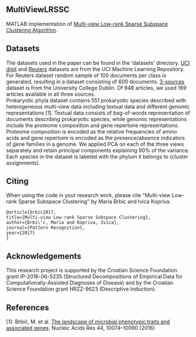 ## MultiViewLRSSC

MATLAB implementation of [Multi-view Low-rank Sparse Subspace Clustering Algorithm](https://arxiv.org/abs/1708.08732).

## Datasets

The datasets used in the paper can be found in the 'datasets' directory. [UCI digit](http://archive.ics.uci.edu/ml/datasets/Multiple+Features) and [Reuters](https://archive.ics.uci.edu/ml/datasets/Reuters+RCV1+RCV2+Multilingual,+Multiview+Text+Categorization+Test+collection#) datasets are from the UCI Machine Learning Repository. For Reuters dataset random sample of 100 documents per class is generated, resulting in a dataset consisting of 600 documents. [3-sources](http://mlg.ucd.ie/datasets/3sources.html) dataset is from the University College Dublin. Of 948 articles, we used 169 articles available in all three sources.  
Prokaryotic phyla dataset contains 551 prokaryotic species described with heterogeneous multi-view data including textual data and different genomic representations [1]. Textual data consists of bag-of-words representation of documents describing prokaryotic species, while genomic representations include the proteome composition and gene repertoire representations. Proteome composition is encoded as the relative frequencies of amino acids and gene repertoire is encoded as the presence/absence indicators of gene families in a genome. We applied PCA on each of the three views separately and retain principal components explaining 90% of the variance. Each species in the dataset is labeled with the phylum it belongs to (cluster assignments).

## Citing

When using the code in your research work, please cite "Multi-view Low-rank Sparse Subspace Clustering" by Maria Brbic and Ivica Kopriva.

    @article{brbic2017,
    title={Multi-view Low-rank Sparse Subspace Clustering},
    author={Brbi\'c, Maria and Kopriva, Ivica},
    journal={Pattern Recognition},
    year={2017}
    }

## Acknowledgements

This research project is supported by the Croatian Science Foundation grant IP-2016-06-5235 (Structured Decompositions of Empirical Data for 
Computationally-Assisted Diagnoses of Disease) and by the Croatian Science Foundation grant HRZZ-9623 (Descriptive Induction).


## References
[1]: Brbić, M. et al. [The landscape of microbial phenotypic traits and associated genes](https://doi.org/10.1093/nar/gkw964). Nucleic Acids Res 44, 10074–10090 (2016)
